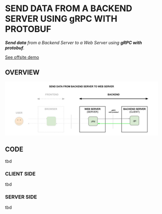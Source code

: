 # SEND DATA FROM A BACKEND SERVER USING gRPC WITH PROTOBUF

_**Send data**
from a Backend Server
to a Web Server
using **gRPC with protobuf**._

[See offsite demo](http://www.jeffdecola.com/my-frontend-and-backend-api-examples/index.php?page=send-data-from-backend-server-to-web-server-using-grpc-with-protobuf)

## OVERVIEW

![IMAGE](../../../docs/pics/send-data-from-backend-server-to-web-server-using-grpc-with-protobuf.jpg)

## CODE

tbd

### CLIENT SIDE

tbd

### SERVER SIDE

tbd
